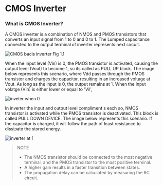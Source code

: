 # CMOS Inverter

### What is CMOS Inverter?

A CMOS inverter is a combination of NMOS and PMOS transistors that converts an input signal from 1 to 0 and 0 to 1.
The Lumped capacitance connected to the output terminal of inverter represents next circuit.

![CMOS bacis inverter](https://github.com/user-attachments/assets/2e4f4823-ab49-40e1-949a-6e09fd4c74c2)
Fig 1.1

When the input level (Vin) is 0, the PMOS transistor is activated, causing the output level (Vout) to become 1, so its called as PULL UP block. The image below represents this scenario, where Vdd passes through the PMOS transistor and charges the capacitor, resulting in an increased voltage at Vout. As long as the input is 0, the output remains at 1.
When the input volatge (Vin) is either lower or equal to 'Vil',  

![inveter when 0](https://github.com/user-attachments/assets/28f732ea-a049-4373-af36-b48016b818ce)

In inverter the input and output level compliment's each so, NMOS transistor is activated while the PMOS transistor is deactivated. This block is called PULL DOWN DEVICE. The image below represents this scenario. If the capacitor is charged, it will follow the path of least resistance to dissipate the stored energy.

![inverter at 1](https://github.com/user-attachments/assets/8b95fb49-61f8-4d5c-98bc-3599026df8c6)

> NOTE
>  * The NMOS transistor should be connected to the most negative terminal, and the PMOS transistor to the most positive terminal.
>  * A higher gain results in a faster transition between states.
>  * The propagation delay can be calculated by measuring the RC circuit.
